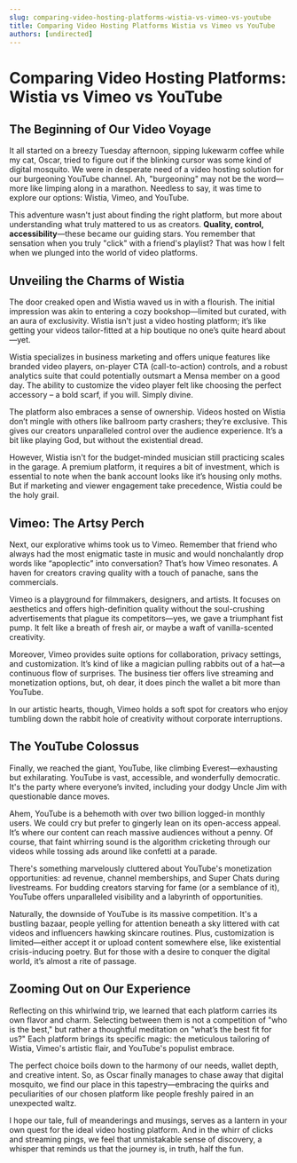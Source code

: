 ```yaml
---
slug: comparing-video-hosting-platforms-wistia-vs-vimeo-vs-youtube
title: Comparing Video Hosting Platforms Wistia vs Vimeo vs YouTube
authors: [undirected]
---
```



# Comparing Video Hosting Platforms: Wistia vs Vimeo vs YouTube

## The Beginning of Our Video Voyage

It all started on a breezy Tuesday afternoon, sipping lukewarm coffee while my cat, Oscar, tried to figure out if the blinking cursor was some kind of digital mosquito. We were in desperate need of a video hosting solution for our burgeoning YouTube channel. Ah, "burgeoning" may not be the word—more like limping along in a marathon. Needless to say, it was time to explore our options: Wistia, Vimeo, and YouTube. 

This adventure wasn't just about finding the right platform, but more about understanding what truly mattered to us as creators. **Quality, control, accessibility**—these became our guiding stars. You remember that sensation when you truly "click" with a friend's playlist? That was how I felt when we plunged into the world of video platforms.

## Unveiling the Charms of Wistia

The door creaked open and Wistia waved us in with a flourish. The initial impression was akin to entering a cozy bookshop—limited but curated, with an aura of exclusivity. Wistia isn't just a video hosting platform; it’s like getting your videos tailor-fitted at a hip boutique no one’s quite heard about—yet. 

Wistia specializes in business marketing and offers unique features like branded video players, on-player CTA (call-to-action) controls, and a robust analytics suite that could potentially outsmart a Mensa member on a good day. The ability to customize the video player felt like choosing the perfect accessory – a bold scarf, if you will. Simply divine.

The platform also embraces a sense of ownership. Videos hosted on Wistia don’t mingle with others like ballroom party crashers; they’re exclusive. This gives our creators unparalleled control over the audience experience. It’s a bit like playing God, but without the existential dread.

However, Wistia isn't for the budget-minded musician still practicing scales in the garage. A premium platform, it requires a bit of investment, which is essential to note when the bank account looks like it’s housing only moths. But if marketing and viewer engagement take precedence, Wistia could be the holy grail.

## Vimeo: The Artsy Perch

Next, our explorative whims took us to Vimeo. Remember that friend who always had the most enigmatic taste in music and would nonchalantly drop words like “apoplectic” into conversation? That’s how Vimeo resonates. A haven for creators craving quality with a touch of panache, sans the commercials.

Vimeo is a playground for filmmakers, designers, and artists. It focuses on aesthetics and offers high-definition quality without the soul-crushing advertisements that plague its competitors—yes, we gave a triumphant fist pump. It felt like a breath of fresh air, or maybe a waft of vanilla-scented creativity. 

Moreover, Vimeo provides suite options for collaboration, privacy settings, and customization. It’s kind of like a magician pulling rabbits out of a hat—a continuous flow of surprises. The business tier offers live streaming and monetization options, but, oh dear, it does pinch the wallet a bit more than YouTube.

In our artistic hearts, though, Vimeo holds a soft spot for creators who enjoy tumbling down the rabbit hole of creativity without corporate interruptions.

## The YouTube Colossus

Finally, we reached the giant, YouTube, like climbing Everest—exhausting but exhilarating. YouTube is vast, accessible, and wonderfully democratic. It's the party where everyone’s invited, including your dodgy Uncle Jim with questionable dance moves.

Ahem, YouTube is a behemoth with over two billion logged-in monthly users. We could cry but prefer to gingerly lean on its open-access appeal. It’s where our content can reach massive audiences without a penny. Of course, that faint whirring sound is the algorithm cricketing through our videos while tossing ads around like confetti at a parade. 

There's something marvelously cluttered about YouTube's monetization opportunities: ad revenue, channel memberships, and Super Chats during livestreams. For budding creators starving for fame (or a semblance of it), YouTube offers unparalleled visibility and a labyrinth of opportunities.

Naturally, the downside of YouTube is its massive competition. It's a bustling bazaar, people yelling for attention beneath a sky littered with cat videos and influencers hawking skincare routines. Plus, customization is limited—either accept it or upload content somewhere else, like existential crisis-inducing poetry. But for those with a desire to conquer the digital world, it’s almost a rite of passage.

## Zooming Out on Our Experience

Reflecting on this whirlwind trip, we learned that each platform carries its own flavor and charm. Selecting between them is not a competition of "who is the best," but rather a thoughtful meditation on "what’s the best fit for us?" Each platform brings its specific magic: the meticulous tailoring of Wistia, Vimeo's artistic flair, and YouTube's populist embrace.

The perfect choice boils down to the harmony of our needs, wallet depth, and creative intent. So, as Oscar finally manages to chase away that digital mosquito, we find our place in this tapestry—embracing the quirks and peculiarities of our chosen platform like people freshly paired in an unexpected waltz.

I hope our tale, full of meanderings and musings, serves as a lantern in your own quest for the ideal video hosting platform. And in the whirr of clicks and streaming pings, we feel that unmistakable sense of discovery, a whisper that reminds us that the journey is, in truth, half the fun.